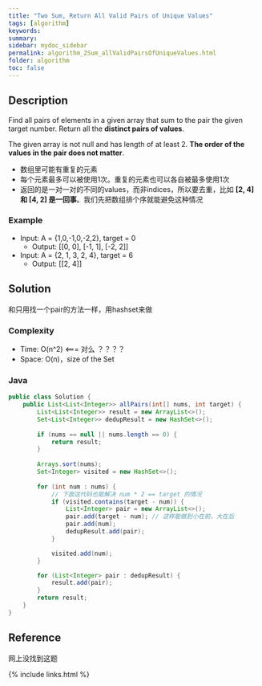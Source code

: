 ```yaml
---
title: "Two Sum, Return All Valid Pairs of Unique Values"
tags: [algorithm]
keywords:
summary:
sidebar: mydoc_sidebar
permalink: algorithm_2Sum_allValidPairsOfUniqueValues.html
folder: algorithm
toc: false
---
```


## Description
Find all pairs of elements in a given array that sum to the pair the given target number. 
Return all the **distinct pairs of values**.

The given array is not null and has length of at least 2. **The order of the values in the pair does not matter**.

* 数组里可能有重复的元素
* 每个元素最多可以被使用1次。重复的元素也可以各自被最多使用1次
* 返回的是一对一对的不同的values，而非indices，所以要去重，比如 **[2, 4] 和 [4, 2] 是一回事**。我们先把数组排个序就能避免这种情况

### Example
* Input: A = {1,0,-1,0,-2,2}, target = 0
  * Output: [[0, 0], [-1, 1], [-2, 2]]
* Input: A = {2, 1, 3, 2, 4}, target = 6
  * Output: [[2, 4]]

## Solution
和只用找一个pair的方法一样，用hashset来做

### Complexity
* Time: O(n^2) <=== 对么 ？？？？
* Space: O(n)，size of the Set

### Java
```java
public class Solution {
    public List<List<Integer>> allPairs(int[] nums, int target) {
        List<List<Integer>> result = new ArrayList<>();
        Set<List<Integer>> dedupResult = new HashSet<>();
        
        if (nums == null || nums.length == 0) {
            return result;
        }
        
        Arrays.sort(nums);
        Set<Integer> visited = new HashSet<>();
        
        for (int num : nums) {
            // 下面这代码也能解决 num * 2 == target 的情况
            if (visited.contains(target - num)) {
                List<Integer> pair = new ArrayList<>();
                pair.add(target - num); // 这样能做到小在前，大在后
                pair.add(num);
                dedupResult.add(pair);
            }

            visited.add(num);
        }

        for (List<Integer> pair : dedupResult) {
            result.add(pair);
        }
        return result;
    }
}
```

## Reference
网上没找到这题

{% include links.html %}
